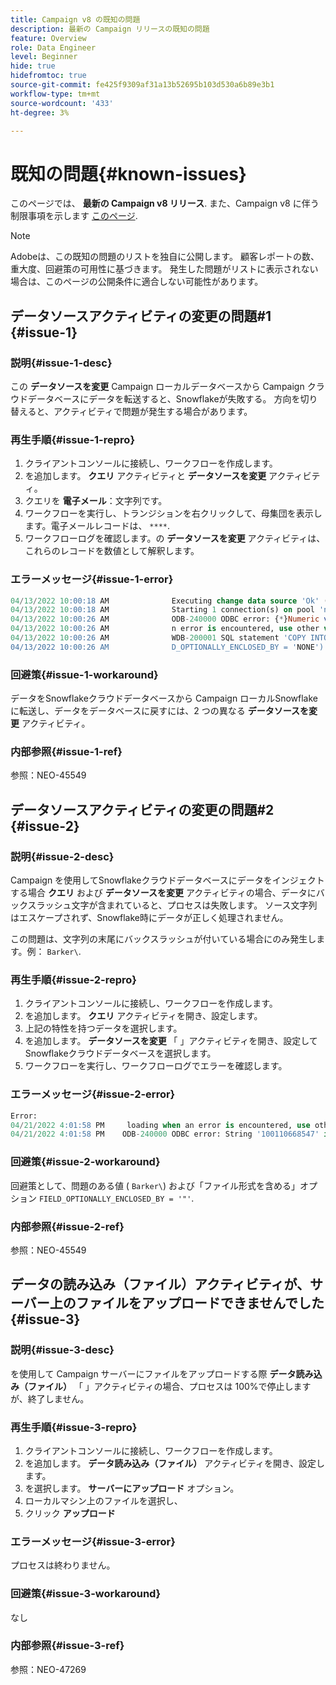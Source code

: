 ```yaml
---
title: Campaign v8 の既知の問題
description: 最新の Campaign リリースの既知の問題
feature: Overview
role: Data Engineer
level: Beginner
hide: true
hidefromtoc: true
source-git-commit: fe425f9309af31a13b52695b103d530a6b89e3b1
workflow-type: tm+mt
source-wordcount: '433'
ht-degree: 3%

---
```


# 既知の問題{#known-issues}

このページでは、 **最新の Campaign v8 リリース**. また、Campaign v8 に伴う制限事項を示します [このページ](known-limitations.md).


>[!NOTE]
>
>Adobeは、この既知の問題のリストを独自に公開します。 顧客レポートの数、重大度、回避策の可用性に基づきます。 発生した問題がリストに表示されない場合は、このページの公開条件に適合しない可能性があります。

## データソースアクティビティの変更の問題#1 {#issue-1}

### 説明{#issue-1-desc}

この **データソースを変更** Campaign ローカルデータベースから Campaign クラウドデータベースにデータを転送すると、Snowflakeが失敗する。 方向を切り替えると、アクティビティで問題が発生する場合があります。

### 再生手順{#issue-1-repro}

1. クライアントコンソールに接続し、ワークフローを作成します。
1. を追加します。 **クエリ** アクティビティと **データソースを変更** アクティビティ。
1. クエリを **電子メール**：文字列です。
1. ワークフローを実行し、トランジションを右クリックして、母集団を表示します。電子メールレコードは、 `****`.
1. ワークフローログを確認します。の **データソースを変更** アクティビティは、これらのレコードを数値として解釈します。

### エラーメッセージ{#issue-1-error}

```sql
04/13/2022 10:00:18 AM              Executing change data source 'Ok' (step 'Change Data Source')
04/13/2022 10:00:18 AM              Starting 1 connection(s) on pool 'nms:extAccount:ffda tractorsupply_mkt_stage8' (Snowflake, server='adobe-acc_tractorsupply_us_west_2_aws.snowflakecomputing.com', login='tractorsupply_stage8_MKT:tractorsupply_stage8')
04/13/2022 10:00:26 AM              ODB-240000 ODBC error: {*}Numeric value '{*}******{*}{{*}}' is not recognized\{*}   File 'wkf1285541_13_1_0_47504750#458318uploadPart0.chunk.gz', line 1, character 10140   Row 279, column "WKF1285541_13_1_0"["BICUST_ID":1]   If you would like to continue loading when a
04/13/2022 10:00:26 AM              n error is encountered, use other values such as 'SKIP_FILE' or 'CONTINUE' for the ON_ERROR option. For more information on loading options, please run 'info loading_data' in a SQL client. SQLState: 22018
04/13/2022 10:00:26 AM              WDB-200001 SQL statement 'COPY INTO wkf1285541_13_1_0 (SACTIVE, SADDRESS1, SADDRESS2, BICUST_ID, SEMAIL) FROM ( SELECT $1, $2, $3, $4, $5 FROM $$@BULK_wkf1285541_13_1_0$$) FILE_FORMAT = ( TYPE = CSV RECORD_DELIMITER = '\x02' FIELD_DELIMITER = '\x01' FIEL
04/13/2022 10:00:26 AM              D_OPTIONALLY_ENCLOSED_BY = 'NONE') ON_ERROR = ABORT_STATEMENT PURGE = TRUE' could not be executed.
```

### 回避策{#issue-1-workaround}

データをSnowflakeクラウドデータベースから Campaign ローカルSnowflakeに転送し、データをデータベースに戻すには、2 つの異なる **データソースを変更** アクティビティ。

### 内部参照{#issue-1-ref}

参照：NEO-45549



## データソースアクティビティの変更の問題#2 {#issue-2}

### 説明{#issue-2-desc}

Campaign を使用してSnowflakeクラウドデータベースにデータをインジェクトする場合 **クエリ** および **データソースを変更** アクティビティの場合、データにバックスラッシュ文字が含まれていると、プロセスは失敗します。 ソース文字列はエスケープされず、Snowflake時にデータが正しく処理されません。

この問題は、文字列の末尾にバックスラッシュが付いている場合にのみ発生します。例： `Barker\`.


### 再生手順{#issue-2-repro}

1. クライアントコンソールに接続し、ワークフローを作成します。
1. を追加します。 **クエリ** アクティビティを開き、設定します。
1. 上記の特性を持つデータを選択します。
1. を追加します。 **データソースを変更** 「 」アクティビティを開き、設定してSnowflakeクラウドデータベースを選択します。
1. ワークフローを実行し、ワークフローログでエラーを確認します。


### エラーメッセージ{#issue-2-error}

```sql
Error:
04/21/2022 4:01:58 PM     loading when an error is encountered, use other values such as 'SKIP_FILE' or 'CONTINUE' for the ON_ERROR option. For more information on loading options, please run 'info loading_data' in a SQL client. SQLState: 22000
04/21/2022 4:01:58 PM    ODB-240000 ODBC error: String '100110668547' is too long and would be truncated   File 'wkf1656797_21_1_3057430574#458516uploadPart0.chunk.gz', line 1, character 0   Row 90058, column "WKF1656797_21_1"["SCARRIER_ROUTE":13]   If you would like to continue
```

### 回避策{#issue-2-workaround}

回避策として、問題のある値 ( `Barker\`) および「ファイル形式を含める」オプション `FIELD_OPTIONALLY_ENCLOSED_BY = '"'`.

### 内部参照{#issue-2-ref}

参照：NEO-45549


## データの読み込み（ファイル）アクティビティが、サーバー上のファイルをアップロードできませんでした {#issue-3}

### 説明{#issue-3-desc}

を使用して Campaign サーバーにファイルをアップロードする際 **データ読み込み（ファイル）** 「 」アクティビティの場合、プロセスは 100%で停止しますが、終了しません。

### 再生手順{#issue-3-repro}

1. クライアントコンソールに接続し、ワークフローを作成します。
1. を追加します。 **データ読み込み（ファイル）** アクティビティを開き、設定します。
1. を選択します。 **サーバーにアップロード** オプション。
1. ローカルマシン上のファイルを選択し、
1. クリック **アップロード**


### エラーメッセージ{#issue-3-error}

プロセスは終わりません。

### 回避策{#issue-3-workaround}

なし

### 内部参照{#issue-3-ref}

参照：NEO-47269